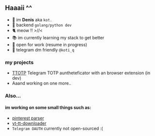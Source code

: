 ## Haaaii ^^

- 🌱 im **Denis** aka `kot.`
- 🎀 backend `golang/python dev`
- 🐈 meow !! >//<
- 📚 im currently learning my stack to get better 
- 💼 open for work (resume in progress)
- 💬 telegram dm friendly `@koti_q`

### my projects
- [TTOTP](//github.com/koti-q/TOTP-telegram) Telegram TOTP auntheteficator with an browser extension (in dev) 
- Aaand working on one more..

### Also...
#### im working on some small things such as:
- [pinterest parser](//github.com/koti-q/pinterest-parser)
- [yt-tt-downloader](//github.com/koti-q/yt-tt-downloader)
- `Telegram OAUTH` currently not open-sourced :(
